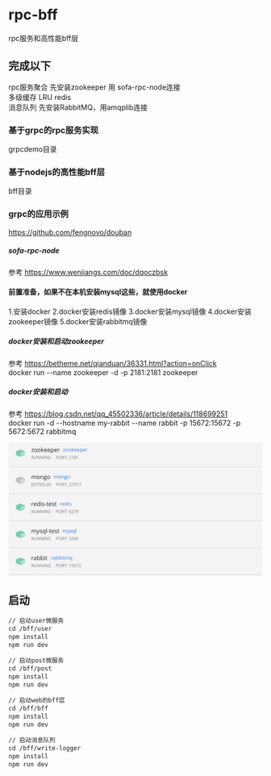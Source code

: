 # rpc-bff
rpc服务和高性能bff层

## 完成以下
rpc服务聚合  先安装zookeeper 用 sofa-rpc-node连接  
多级缓存  LRU  redis  
消息队列  先安装RabbitMQ，用amqplib连接     


### 基于grpc的rpc服务实现
grpcdemo目录

### 基于nodejs的高性能bff层
bff目录

### grpc的应用示例
https://github.com/fengnovo/douban


##### sofa-rpc-node
参考 
https://www.wenjiangs.com/doc/dqoczbsk

#### 前置准备，如果不在本机安装mysql这些，就使用docker
1.安装docker
2.docker安装redis镜像
3.docker安装mysql镜像
4.docker安装zookeeper镜像
5.docker安装rabbitmq镜像

##### docker安装和启动zookeeper
参考 
https://betheme.net/qianduan/36331.html?action=onClick   
docker run --name zookeeper -d -p 2181:2181 zookeeper  

##### docker安装和启动 
参考 
https://blog.csdn.net/qq_45502336/article/details/118699251  
docker run -d --hostname my-rabbit --name rabbit -p 15672:15672 -p 5672:5672 rabbitmq

![docker](./docker.jpg)


## 启动
```
// 启动user微服务
cd /bff/user
npm install
npm run dev
```

```
// 启动post微服务
cd /bff/post
npm install
npm run dev
```

```
// 启动web的bff层
cd /bff/bff
npm install
npm run dev
```

```
// 启动消息队列
cd /bff/write-logger
npm install
npm run dev
```